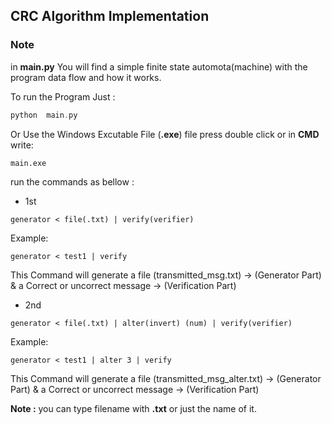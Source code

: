 ## CRC Algorithm Implementation


### <b>Note</b>
in <b>main.py</b> You will find a simple finite state automota(machine) with the program data flow and how it works.

To run the Program Just :
```c++
python  main.py
```
Or Use the Windows Excutable File (<b>.exe</b>) file press double click or in <b>CMD</b> write:
```
main.exe
```

run the commands as bellow : <br> 
- 1st
```
generator < file(.txt) | verify(verifier)
```

Example:
```
generator < test1 | verify
```
<p>This Command will generate a file (transmitted_msg.txt) -> (Generator Part) 
& a Correct or uncorrect message -> (Verification Part)</p>


- 2nd 
```
generator < file(.txt) | alter(invert) (num) | verify(verifier)
```


Example:
```
generator < test1 | alter 3 | verify
```
<p>This Command will generate a file (transmitted_msg_alter.txt) -> (Generator Part) 
& a Correct or uncorrect message -> (Verification Part)</p>



<b>Note :</b> you can type filename with <strong>.txt</strong> or just the name of it.










